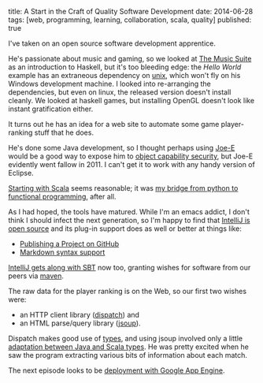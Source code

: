 title: A Start in the Craft of Quality Software Development
date: 2014-06-28
tags: [web, programming, learning, collaboration, scala, quality]
published: true

I've taken on an open source software development apprentice.

He's passionate about music and gaming, so we looked at
[The Music Suite](http://music-suite.github.io/docs/ref/) as an
introduction to Haskell, but it's too bleeding edge: the *Hello World*
example has an extraneous dependency on [unix][], which won't fly on
his Windows development machine. I looked into re-arranging the
dependencies, but even on linux, the released version doesn't install
cleanly. We looked at haskell games, but installing OpenGL doesn't
look like instant gratification either.

[unix]: http://hackage.haskell.org/package/unix

It turns out he has an idea for a web site to automate some game
player-ranking stuff that he does.

He's done some Java development, so I thought perhaps using
[Joe-E](http://code.google.com/p/joe-e/) would be a good way to expose
him to [object capability security][erights], but Joe-E evidently went
fallow in 2011. I can't get it to work with any handy version of
Eclipse.

[erights]: http://erights.org/elib/capability/ode/ode-capabilities.html]

[Starting with Scala][scala] seems reasonable; it was
[my bridge from python to functional programming][71], after all.

[scala]: http://www.scala-lang.org/documentation/getting-started.html
[71]: ../2010/advogato_entry0071.html

As I had hoped, the tools have matured.  While I'm an emacs addict, I
don't think I should infect the next generation, so I'm happy to find
that [IntelliJ is open source][ide] and its plug-in support does as
well or better at things like:

 - [Publishing a Project on GitHub][pub]
 - [Markdown syntax support][md]

[ide]: http://www.jetbrains.com/idea/download/download_thanks.jsp
[pub]: http://www.jetbrains.com/idea/webhelp/publishing-a-project-on-github.html
[md]: http://plugins.jetbrains.com/plugin/5970?pr=phpStorm

[IntelliJ gets along with SBT][sbt] now too, granting wishes for
software from our peers via [maven](http://search.maven.org/).

[sbt]: http://confluence.jetbrains.com/display/IntelliJIDEA/Getting+Started+with+SBT

The raw data for the player ranking is on the Web, so our first two
wishes were:

  - an HTTP client library ([dispatch][]) and
  - an HTML parse/query library ([jsoup](http://jsoup.org/)).

[dispatch]: http://dispatch.databinder.net/Dispatch.html

Dispatch makes good use of [types][], and using jsoup involved only a
little [adaptation between Java and Scala types][1072784]. He was
pretty excited when he saw the program extracting various bits of
information about each match.

[types]: http://en.wikipedia.org/wiki/Functional_programming#Type_systems
[1072784]: http://stackoverflow.com/questions/1072784/how-can-i-convert-a-java-iterable-to-a-scala-iterable

The next episode looks to be [deployment with Google App Engine][deploy].

[deploy]: http://www.jetbrains.com/idea/features/google_app_engine.html

